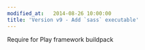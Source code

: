 ```yaml
---
modified_at:   2014-08-26 10:00:00
title: 'Version v9 - Add `sass` executable'
---
```


Require for Play framework buildpack
